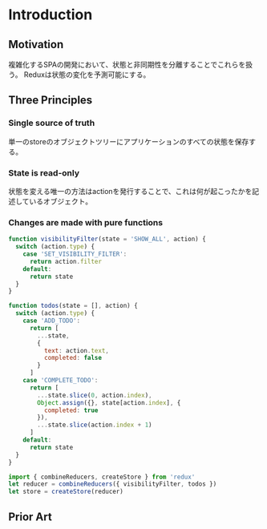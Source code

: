 # Introduction

## Motivation

複雑化するSPAの開発において、状態と非同期性を分離することでこれらを扱う。
Reduxは状態の変化を予測可能にする。

## Three Principles

### Single source of truth

単一のstoreのオブジェクトツリーにアプリケーションのすべての状態を保存する。

### State is read-only

状態を変える唯一の方法はactionを発行することで、これは何が起こったかを記述しているオブジェクト。

### Changes are made with pure functions

```javascript
function visibilityFilter(state = 'SHOW_ALL', action) {
  switch (action.type) {
    case 'SET_VISIBILITY_FILTER':
      return action.filter
    default:
      return state
  }
}

function todos(state = [], action) {
  switch (action.type) {
    case 'ADD_TODO':
      return [
        ...state,
        {
          text: action.text,
          completed: false
        }
      ]
    case 'COMPLETE_TODO':
      return [
        ...state.slice(0, action.index),
        Object.assign({}, state[action.index], {
          completed: true
        }),
        ...state.slice(action.index + 1)
      ]
    default:
      return state
  }
}

import { combineReducers, createStore } from 'redux'
let reducer = combineReducers({ visibilityFilter, todos })
let store = createStore(reducer)
```

## Prior Art
